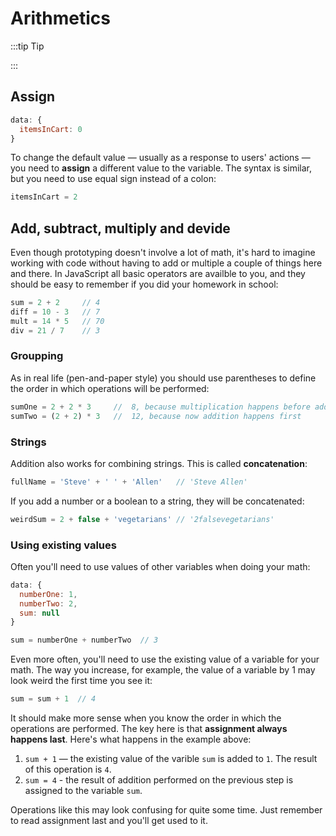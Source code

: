 # Arithmetics

<!-- ![operators](./media/functions-arithmetics.png) -->

:::tip Tip
<!-- When reading this article for the first time, scan through the content quickly and proceed to the [next](./click.md) article — there you will find first applications of arithmetics. Come back to this article later to recap, especially when working on self-practice [tasks](./practice.md). -->
:::

## Assign

<!-- As you may recall from the [Data](./../Data/README.md) chapter, in order to define variables you need to put them inside data container with a name, a default value and a colon in between: -->

```js
data: {
  itemsInCart: 0
}
```

To change the default value — usually as a response to users' actions — you need to **assign** a different value to the variable. The syntax is similar, but you need to use equal sign instead of a colon:

```js
itemsInCart = 2
```

<!-- todo: explain why the expression above lacks context -->
<!-- - You will also use this sytax to create variables inside functions, but that comes later. -->


## Add, subtract, multiply and devide

Even though prototyping doesn't involve a lot of math, it's hard to imagine working with code without having to add or multiple a couple of things here and there. In JavaScript all basic operators are availble to you, and they should be easy to remember if you did your homework in school:

```js
sum = 2 + 2     // 4
diff = 10 - 3   // 7
mult = 14 * 5   // 70
div = 21 / 7    // 3
```

### Groupping

As in real life (pen-and-paper style) you should use parentheses to define the order in which operations will be performed:

```js
sumOne = 2 + 2 * 3     //  8, because multiplication happens before addition be default
sumTwo = (2 + 2) * 3   //  12, because now addition happens first
```

### Strings

Addition also works for combining strings. This is called **concatenation**:

```js
fullName = 'Steve' + ' ' + 'Allen'   // 'Steve Allen'
```

If you add a number or a boolean to a string, they will be concatenated:

```js
weirdSum = 2 + false + 'vegetarians' // '2falsevegetarians'
```

### Using existing values

Often you'll need to use values of other variables when doing your math:

```js
data: {
  numberOne: 1,
  numberTwo: 2,
  sum: null
}
```
```js
sum = numberOne + numberTwo  // 3
```

Even more often, you'll need to use the existing value of a variable for your math. The way you increase, for example, the value of a variable by 1 may look weird the first time you see it:

```js
sum = sum + 1  // 4
```

It should make more sense when you know the order in which the operations are performed. The key here is that **assignment always happens last**. Here's what happens in the example above:
1. `sum + 1` — the existing value of the varible `sum` is added to `1`. The result of this operation is `4`.
2. `sum = 4` - the result of addition performed on the previous step is assigned to the variable `sum`.

Operations like this may look confusing for quite some time. Just remember to read assignment last and you'll get used to it.


<!--

NOTE: Maybe not here, maybe there's a PRO section for += -= *= /=, ++ --, ternary

REMEMBER: There's a strong argument for not using shorthand operators: learning curve and not being able to collaborate with juniors

## Add 1 and subtract by 1

There are tow special operators for task that you'll need to perform way more often than you could expect before you started programming — adding 1 to the existing value of the variable.

You can do it using `+` operator, but the whole expression can be shortened to `++`. So these two are the same:

```js
itemsInCart = itemsInCart + 1
itemsInCart++
```

Subtracting goes the same way:

```js
itemsInCart = itemsInCart - 1
itemsInCart--
``` -->